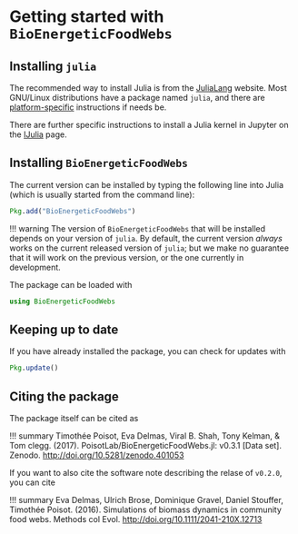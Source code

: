 # Getting started with `BioEnergeticFoodWebs`

## Installing `julia`

The recommended way to install Julia is from the [JuliaLang][jll] website. Most
GNU/Linux distributions have a package named `julia`, and there are
[platform-specific][pfsi] instructions if needs be.

[jll]: http://julialang.org/downloads/ "JuliaLang download page"
[pfsi]: http://julialang.org/downloads/platform.html "Platform-specific installation instructions"

There are further specific instructions to install a Julia kernel in Jupyter
on the [IJulia](https://github.com/JuliaLang/IJulia.jl) page.

## Installing `BioEnergeticFoodWebs`

The current version can be installed by typing the following line into Julia
(which is usually started from the command line):

``` julia
Pkg.add("BioEnergeticFoodWebs")
```

!!! warning
    The version of `BioEnergeticFoodWebs` that will be installed depends on your version of `julia`. By default, the current version *always* works on the current released version of `julia`; but we make no guarantee that it will work on the previous version, or the one currently in development.

The package can be loaded with

``` julia
using BioEnergeticFoodWebs
```

## Keeping up to date

If you have already installed the package, you can check for updates with

``` julia
Pkg.update()
```

## Citing the package

The package itself can be cited as

!!! summary
    Timothée Poisot, Eva Delmas, Viral B. Shah, Tony Kelman, & Tom clegg. (2017). PoisotLab/BioEnergeticFoodWebs.jl: v0.3.1 [Data set]. Zenodo. http://doi.org/10.5281/zenodo.401053

If you want to also cite the software note describing the relase of `v0.2.0`,
you can cite

!!! summary
    Eva Delmas, Ulrich Brose, Dominique Gravel, Daniel Stouffer, Timothée Poisot. (2016). Simulations of biomass dynamics in community food webs. Methods col Evol. http://doi.org/10.1111/2041-210X.12713

